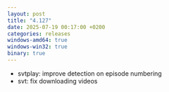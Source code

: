 ```yaml
---
layout: post
title: "4.127"
date: 2025-07-19 00:17:00 +0200
categories: releases
windows-amd64: true
windows-win32: true
binary: true
---
```


* svtplay: improve detection on episode numbering
* svt: fix downloading videos
